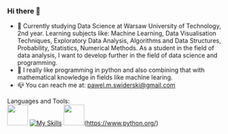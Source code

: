 ### Hi there 👋


- 🔭 Currently studying Data Science at Warsaw University of Technology, 2nd year. Learning subjects like: Machine Learning, Data Visualisation Techniques, Exploratory Data Analysis, Algorithms and Data Structures, Probability, Statistics, Numerical Methods. As a student in the field of data analysis, I want to develop further in the field of data science and programming.
- :handshake: I really like programming in python and also combining that with mathematical knowledge in fields like machine learing.
- :mailbox_closed: You can reach me at: pawel.m.swiderski@gmail.com

Languages and Tools: \
<img src="https://user-images.githubusercontent.com/115616454/234381471-355c755a-679e-4274-963d-da6d62480dbf.png" width="48">
[![My Skills](https://skills.thijs.gg/icons?i=py)](https://www.python.org/)
<img src="https://user-images.githubusercontent.com/115616454/234381471-355c755a-679e-4274-963d-da6d62480dbf.png" width="48">(https://www.python.org/)








